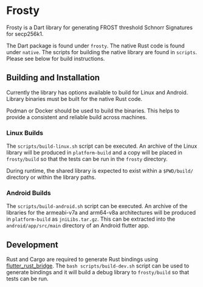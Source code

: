 # Frosty

Frosty is a Dart library for generating FROST threshold Schnorr Signatures for
secp256k1.

The Dart package is found under `frosty`. The native Rust code is found under
`native`. The scripts for building the native library are found in `scripts`.
Please see below for build instructions.

## Building and Installation

Currently the library has options available to build for Linux and Android.
Library binaries must be built for the native Rust code.

Podman or Docker should be used to build the binaries. This helps to provide a
consistent and reliable build across machines.

### Linux Builds

The `scripts/build-linux.sh` script can be executed. An archive of the Linux
library will be produced in `platform-build` and a copy will be placed in
`frosty/build` so that the tests can be run in the `frosty` directory.

During runtime, the shared library is expected to exist within a `$PWD/build/`
directory or within the library paths.

### Android Builds

The `scripts/build-android.sh` script can be executed. An archive of the
libraries for the armeabi-v7a and arm64-v8a architectures will be produced in
`platform-build` as `jniLibs.tar.gz`. This can be extracted into the
`android/app/src/main` directory of an Android flutter app.

## Development

Rust and Cargo are required to generate Rust bindings using
[flutter_rust_bridge](https://github.com/fzyzcjy/flutter_rust_bridge).
The `bash scripts/build-dev.sh` script can be used to generate bindings and it
will build a debug library to `frosty/build` so that tests can be run.
